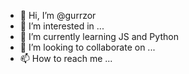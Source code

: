 - 👋 Hi, I’m @gurrzor
- 👀 I’m interested in ...
- 🌱 I’m currently learning JS and Python
- 💞️ I’m looking to collaborate on ...
- 📫 How to reach me ...

<!---
gurrzor/gurrzor is a ✨ special ✨ repository because its `README.md` (this file) appears on your GitHub profile.
You can click the Preview link to take a look at your changes.
--->
